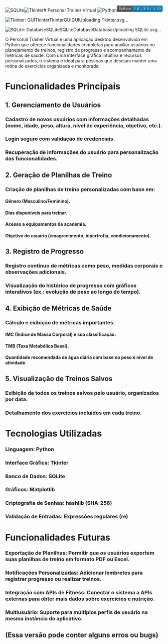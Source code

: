![SQLite](https://github.com/user-attachments/assets/b6423079-3731-4fa5-a190-9119ad8731d2)![Tkinter](https://github.com/user-attachments/assets/29814cde-b8af-4862-a419-042069fc3302)# Personal Trainer Virtual
![Python](https://github.com/user-attachments/assets/1e13a7b8-f50b-46e8-9270-2fd113e58dcf)<svg xmlns="http://www.w3.org/2000/svg" xmlns:xlink="http://www.w3.org/1999/xlink" width="146" height="20" role="img" aria-label="Python: 3.8 | 3.9 | 3.10"><title>Python: 3.8 | 3.9 | 3.10</title><linearGradient id="s" x2="0" y2="100%"><stop offset="0" stop-color="#bbb" stop-opacity=".1"/><stop offset="1" stop-opacity=".1"/></linearGradient><clipPath id="r"><rect width="146" height="20" rx="3" fill="#fff"/></clipPath><g clip-path="url(#r)"><rect width="49" height="20" fill="#555"/><rect x="49" width="97" height="20" fill="#007ec6"/><rect width="146" height="20" fill="url(#s)"/></g><g fill="#fff" text-anchor="middle" font-family="Verdana,Geneva,DejaVu Sans,sans-serif" text-rendering="geometricPrecision" font-size="110"><text aria-hidden="true" x="255" y="150" fill="#010101" fill-opacity=".3" transform="scale(.1)" textLength="390">Python</text><text x="255" y="140" transform="scale(.1)" fill="#fff" textLength="390">Python</text><text aria-hidden="true" x="965" y="150" fill="#010101" fill-opacity=".3" transform="scale(.1)" textLength="870">3.8 | 3.9 | 3.10</text><text x="965" y="140" transform="scale(.1)" fill="#fff" textLength="870">3.8 | 3.9 | 3.10</text></g></svg>

![<svg xmlns="http://www.w3.org/2000/svg" xmlns:xlink="http://www.w3.org/1999/xlink" width="80" height="20" role="img" aria-label="Tkinter: GUI"><title>Tkinter: GUI</title><linearGradient id="s" x2="0" y2="100%"><stop offset="0" stop-color="#bbb" stop-opacity=".1"/><stop offset="1" stop-opacity=".1"/></linearGradient><clipPath id="r"><rect width="80" height="20" rx="3" fill="#fff"/></clipPath><g clip-path="url(#r)"><rect width="49" height="20" fill="#555"/><rect x="49" width="31" height="20" fill="#fe7d37"/><rect width="80" height="20" fill="url(#s)"/></g><g fill="#fff" text-anchor="middle" font-family="Verdana,Geneva,DejaVu Sans,sans-serif" text-rendering="geometricPrecision" font-size="110"><text aria-hidden="true" x="255" y="150" fill="#010101" fill-opacity=".3" transform="scale(.1)" textLength="390">Tkinter</text><text x="255" y="140" transform="scale(.1)" fill="#fff" textLength="390">Tkinter</text><text aria-hidden="true" x="635" y="150" fill="#010101" fill-opacity=".3" transform="scale(.1)" textLength="210">GUI</text><text x="635" y="140" transform="scale(.1)" fill="#fff" textLength="210">GUI</text></g></svg>Uploading Tkinter.svg…]()

![<svg xmlns="http://www.w3.org/2000/svg" xmlns:xlink="http://www.w3.org/1999/xlink" width="108" height="20" role="img" aria-label="SQLite: Database"><title>SQLite: Database</title><linearGradient id="s" x2="0" y2="100%"><stop offset="0" stop-color="#bbb" stop-opacity=".1"/><stop offset="1" stop-opacity=".1"/></linearGradient><clipPath id="r"><rect width="108" height="20" rx="3" fill="#fff"/></clipPath><g clip-path="url(#r)"><rect width="47" height="20" fill="#555"/><rect x="47" width="61" height="20" fill="#97ca00"/><rect width="108" height="20" fill="url(#s)"/></g><g fill="#fff" text-anchor="middle" font-family="Verdana,Geneva,DejaVu Sans,sans-serif" text-rendering="geometricPrecision" font-size="110"><text aria-hidden="true" x="245" y="150" fill="#010101" fill-opacity=".3" transform="scale(.1)" textLength="370">SQLite</text><text x="245" y="140" transform="scale(.1)" fill="#fff" textLength="370">SQLite</text><text aria-hidden="true" x="765" y="150" fill="#010101" fill-opacity=".3" transform="scale(.1)" textLength="510">Database</text><text x="765" y="140" transform="scale(.1)" fill="#fff" textLength="510">Database</text></g></svg>Uploading SQLite.svg…]()

O Personal Trainer Virtual é uma aplicação desktop desenvolvida em Python que oferece funcionalidades completas para auxiliar usuários no planejamento de treinos, registro de progresso e acompanhamento de métricas de saúde. Com uma interface gráfica intuitiva e recursos personalizados, o sistema é ideal para pessoas que desejam manter uma rotina de exercícios organizada e monitorada.

# Funcionalidades Principais
## 1. Gerenciamento de Usuários
### Cadastro de novos usuários com informações detalhadas (nome, idade, peso, altura, nível de experiência, objetivo, etc.).
### Login seguro com validação de credenciais.
### Recuperação de informações do usuário para personalização das funcionalidades.

## 2. Geração de Planilhas de Treino
### Criação de planilhas de treino personalizadas com base em:
#### Gênero (Masculino/Feminino).
#### Dias disponíveis para treinar.
#### Acesso a equipamentos de academia.
#### Objetivo do usuário (emagrecimento, hipertrofia, condicionamento).

## 3. Registro de Progresso
### Registro contínuo de métricas como peso, medidas corporais e observações adicionais.
### Visualização do histórico de progresso com gráficos interativos (ex.: evolução de peso ao longo do tempo).

## 4. Exibição de Métricas de Saúde
### Cálculo e exibição de métricas importantes:
#### IMC (Índice de Massa Corporal) e sua classificação.
#### TMB (Taxa Metabólica Basal).
#### Quantidade recomendada de água diária com base no peso e nível de atividade.

## 5. Visualização de Treinos Salvos
### Exibição de todos os treinos salvos pelo usuário, organizados por data.
### Detalhamento dos exercícios incluídos em cada treino.

# Tecnologias Utilizadas
### Linguagem: Python
### Interface Gráfica: Tkinter
### Banco de Dados: SQLite
### Gráficos: Matplotlib
### Criptografia de Senhas: hashlib (SHA-256)
### Validação de Entradas: Expressões regulares (re)

# Funcionalidades Futuras
### Exportação de Planilhas: Permitir que os usuários exportem suas planilhas de treino em formato PDF ou Excel.
### Notificações Personalizadas: Adicionar lembretes para registrar progresso ou realizar treinos.
### Integração com APIs de Fitness: Conectar o sistema a APIs externas para obter mais dados sobre exercícios e nutrição.
### Multiusuário: Suporte para múltiplos perfis de usuário na mesma instância do aplicativo.

## (Essa versão pode conter alguns erros ou bugs)
